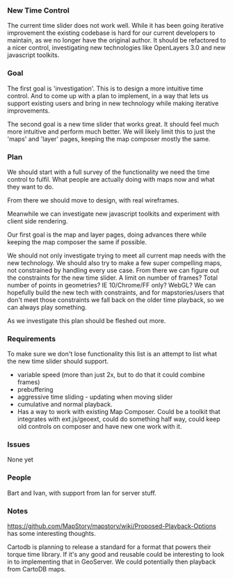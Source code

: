### New Time Control

The current time slider does not work well. While it has been going iterative improvement the 
existing codebase is hard for our current developers to maintain, as we no longer have the original
author. It should be refactored to a nicer control, investigating new technologies like OpenLayers 3.0
and new javascript toolkits. 

### Goal

The first goal is 'investigation'. This is to design a more intuitive time control. And to come up with a 
plan to implement, in a way that lets us support existing users and bring in new technology while making
iterative improvements.

The second goal is a new time slider that works great. It should feel much more intuitive and perform
much better. We will likely limit this to just the 'maps' and 'layer' pages, keeping the map composer
mostly the same. 

### Plan

We should start with a full survey of the functionality we need the time control to fulfil. What people
are actually doing with maps now and what they want to do.

From there we should move to design, with real wireframes.

Meanwhile we can investigate new javascript toolkits and experiment with client side rendering.

Our first goal is the map and layer pages, doing advances there while keeping the map composer the same if possible.

We should not only investigate trying to meet all current map needs with the new technology. We should also
try to make a few super compelling maps, not constrained by handling every use case. From there we can figure
out the constraints for the new time slider. A limit on number of frames? Total number of points in geometries?
IE 10/Chrome/FF only? WebGL? We can hopefully build the new tech with constraints, and for mapstories/users that
don't meet those constraints we fall back on the older time playback, so we can always play something. 

As we investigate this plan should be fleshed out more.


### Requirements
 
To make sure we don't lose functionality this list is an attempt to list what the new time slider should support.

 - variable speed (more than just 2x, but to do that it could combine frames)
 - prebuffering
 - aggressive time sliding - updating when moving slider
 - cumulative and normal playback.
 - Has a way to work with existing Map Composer. Could be a toolkit that integrates with ext.js/geoext, could do 
something half way, could keep old controls on composer and have new one work with it.

### Issues
None yet

### People
Bart and Ivan, with support from Ian for server stuff.

### Notes
https://github.com/MapStory/mapstory/wiki/Proposed-Playback-Options has some interesting thoughts.

Cartodb is planning to release a standard for a format that powers their torque time library. If it's any good
and reusable could be interesting to look in to implementing that in GeoServer. We could potentially then playback
from CartoDB maps.
